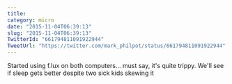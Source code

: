 ```yaml
---
title: 
category: micro
date: "2015-11-04T06:39:13"
slug: "2015-11-04T06:39:13"
TwitterId: "661794811091922944"
TweetUrl: "https://twitter.com/mark_philpot/status/661794811091922944"
---
```


Started using f.lux on both computers... must say, it's quite trippy. We'll see
if sleep gets better despite two sick kids skewing it
